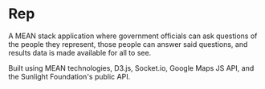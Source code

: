 # Rep

A MEAN stack application where government officials can ask questions of the people they represent, those people can answer said questions, and results data is made available for all to see.

Built using MEAN technologies, D3.js, Socket.io, Google Maps JS API, and the Sunlight Foundation's public API.
